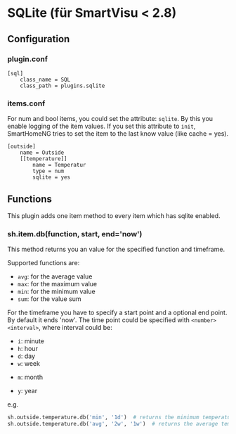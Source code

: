 # SQLite (für SmartVisu < 2.8)

## Configuration

### plugin.conf

```
[sql]
    class_name = SQL
    class_path = plugins.sqlite
```

### items.conf

For num and bool items, you could set the attribute: `sqlite`. By this you enable logging of the item values.
If you set this attribute to `init`, SmartHomeNG tries to set the item to the last know value (like cache = yes).

```
[outside]
    name = Outside
    [[temperature]]
        name = Temperatur
        type = num
        sqlite = yes
```


## Functions
This plugin adds one item method to every item which has sqlite enabled.

### sh.item.db(function, start, end='now')

This method returns you an value for the specified function and timeframe.

Supported functions are:

   * `avg`: for the average value
   * `max`: for the maximum value
   * `min`: for the minimum value
   * `sum`: for the value sum

For the timeframe you have to specify a start point and a optional end point. By default it ends 'now'.
The time point could be specified with `<number><interval>`, where interval could be:

   * `i`: minute
   * `h`: hour
   * `d`: day
   * `w`: week
   + `m`: month
   * `y`: year

e.g.
```python
sh.outside.temperature.db('min', '1d')  # returns the minimum temperature within the last day
sh.outside.temperature.db('avg', '2w', '1w')  # returns the average temperature of the week before last week
```

